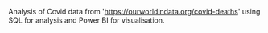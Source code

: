 Analysis of Covid data from 'https://ourworldindata.org/covid-deaths' using SQL for analysis and Power BI for visualisation.
